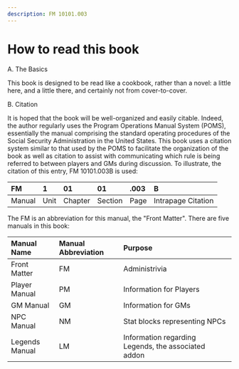 ```yaml
---
description: FM 10101.003
---
```


# How to read this book

A. The Basics

This book is designed to be read like a cookbook, rather than a novel: a little here, and a little there, and certainly not from cover-to-cover. 

B. Citation

It is hoped that the book will be well-organized and easily citable. Indeed, the author regularly uses the Program Operations Manual System \(POMS\), essentially the manual comprising the standard operating procedures of the Social Security Administration in the United States. This book uses a citation system similar to that used by the POMS to facilitate the organization of the book as well as citation to assist with communicating which rule is being referred to between players and GMs during discussion. To illustrate, the citation of this entry, FM 10101.003B is used:

| FM | 1 | 01 | 01 | .003 | B |
| :--- | :--- | :--- | :--- | :--- | :--- |
| Manual | Unit | Chapter | Section | Page | Intrapage Citation |

The FM is an abbreviation for this manual, the "Front Matter". There are five manuals in this book:

| Manual Name | Manual Abbreviation | Purpose |
| :--- | :--- | :--- |
| Front Matter | FM | Administrivia |
| Player Manual | PM | Information for Players |
| GM Manual | GM | Information for GMs |
| NPC Manual | NM | Stat blocks representing NPCs |
| Legends Manual | LM | Information regarding Legends, the associated addon |



